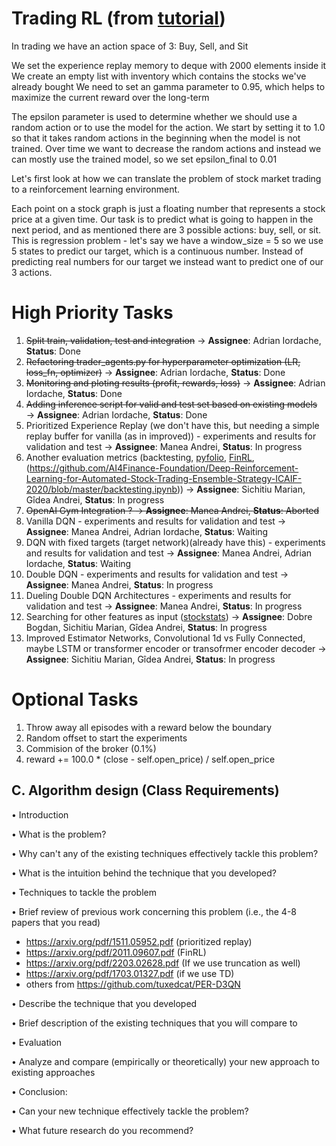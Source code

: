 # Trading RL (from [tutorial](https://www.mlq.ai/deep-reinforcement-learning-for-trading-with-tensorflow-2-0/))

In trading we have an action space of 3: Buy, Sell, and Sit

We set the experience replay memory to deque with 2000 elements inside it
We create an empty list with inventory which contains the stocks we've already bought
We need to set an gamma parameter to 0.95, which helps to maximize the current reward over the long-term

The epsilon parameter is used to determine whether we should use a random action or to use the model for the action. We start by setting it to 1.0 so that it takes random actions in the beginning when the model is not trained. Over time we want to decrease the random actions and instead we can mostly use the trained model, so we set epsilon_final to 0.01


Let's first look at how we can translate the problem of stock market trading to a reinforcement learning environment.

Each point on a stock graph is just a floating number that represents a stock price at a given time.
Our task is to predict what is going to happen in the next period, and as mentioned there are 3 possible actions: buy, sell, or sit.
This is regression problem - let's say we have a window_size = 5 so we use 5 states to predict our target, which is a continuous number.
Instead of predicting real numbers for our target we instead want to predict one of our 3 actions.

# High Priority Tasks
1. ~~Split train, validation, test and integration~~ &#8594; **Assignee**: Adrian Iordache, **Status**: Done
2. ~~Refactoring trader_agents.py for hyperparameter optimization (LR, loss_fn, optimizer)~~ &#8594; **Assignee**: Adrian Iordache, **Status**: Done
3. ~~Monitoring and ploting results (profit, rewards, loss)~~ &#8594; **Assignee**: Adrian Iordache, **Status**: Done
4. ~~Adding inference script for valid and test set based on existing models~~ &#8594; **Assignee**: Adrian Iordache, **Status**: Done
5. Prioritized Experience Replay (we don't have this, but needing a simple replay buffer for vanilla (as in improved)) - experiments and results for validation and test &#8594; **Assignee**: Manea Andrei, **Status**: In progress 
6. Another evaluation metrics (backtesting, [pyfolio](https://github.com/quantopian/pyfolio), [FinRL](https://github.com/AI4Finance-Foundation/FinRL/blob/master/tutorials/1-Introduction/FinRL_StockTrading_Fundamental.ipynb), (https://github.com/AI4Finance-Foundation/Deep-Reinforcement-Learning-for-Automated-Stock-Trading-Ensemble-Strategy-ICAIF-2020/blob/master/backtesting.ipynb)) &#8594; **Assignee**: Sichitiu Marian, Gîdea Andrei, **Status**: In progress
7. ~~OpenAI Gym Integration ? &#8594; **Assignee**: Manea Andrei, **Status**: Aborted~~
8. Vanilla DQN - experiments and results for validation and test &#8594; **Assignee**: Manea Andrei, Adrian Iordache, **Status**: Waiting
9. DQN with fixed targets (target network)(already have this) - experiments and results for validation and test  &#8594; **Assignee**:  Manea Andrei, Adrian Iordache, **Status**: Waiting
10. Double DQN  - experiments and results for validation and test  &#8594; **Assignee**: Manea Andrei, **Status**: In progress 
11. Dueling Double DQN Architectures - experiments and results for validation and test &#8594; **Assignee**: Manea Andrei, **Status**: In progress 
12. Searching for other features as input ([stockstats](https://pypi.org/project/stockstats/)) &#8594; **Assignee**: Dobre Bogdan, Sichitiu Marian, Gîdea Andrei, **Status**: In progress
13. Improved Estimator Networks, Convolutional 1d vs Fully Connected, maybe LSTM or transformer encoder or transofrmer encoder decoder &#8594; **Assignee**: Sichitiu Marian, Gîdea Andrei, **Status**: In progress

# Optional Tasks
1. Throw away all episodes with a reward below the boundary
2. Random offset to start the experiments
3. Commision of the broker (0.1%)
4. reward += 100.0 * (close - self.open_price) / self.open_price


## C. Algorithm design (Class Requirements)
• Introduction

• What is the problem?

• Why can't any of the existing techniques effectively tackle this problem?

• What is the intuition behind the technique that you developed?

• Techniques to tackle the problem

• Brief review of previous work concerning this problem (i.e., the 4-8 papers that you read)
 - https://arxiv.org/pdf/1511.05952.pdf (prioritized replay)
 - https://arxiv.org/pdf/2011.09607.pdf (FinRL)
 - https://arxiv.org/pdf/2203.02628.pdf (If we use truncation as well)
 - https://arxiv.org/pdf/1703.01327.pdf (if we use TD)
 - others from https://github.com/tuxedcat/PER-D3QN

• Describe the technique that you developed

• Brief description of the existing techniques that you will compare to

• Evaluation

• Analyze and compare (empirically or theoretically) your new approach to existing approaches

• Conclusion:

• Can your new technique effectively tackle the problem?

• What future research do you recommend?
